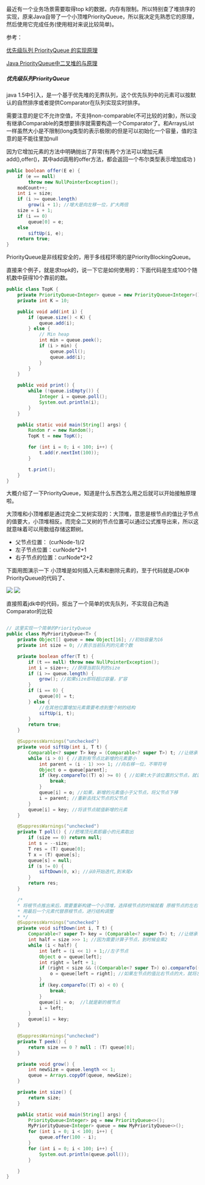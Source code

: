 最近有一个业务场景需要取得top k的数据，内存有限制。所以特别查了堆排序的实现，原来Java自带了一个小顶堆PriorityQueue，所以我决定先熟悉它的原理，然后使用它完成任务(使用相对来说比较简单)。

参考：

[优先级队列 PriorityQueue 的实现原理](https://www.jianshu.com/p/c577796e537a)

[Java PriorityQueue中二叉堆的与原理](https://www.jianshu.com/p/b308d23f3775)



##### 优先级队列PriorityQueue

java 1.5中引入，是一个基于优先堆的无界队列，这个优先队列中的元素可以按默认的自然排序或者提供Comparator在队列实现实时排序。

需要注意的是它不允许空值，不支持non-comparable(不可比较的对象)，所以没有继承Comparable的类想要排序就需要构造一个Comparator了。和ArraysList一样虽然大小是不限制(long类型的表示极限)的但是可以初始化一个容量，值的注意的是不能往里加null

因为它增加元素的方法中明确抛出了异常(有两个方法可以增加元素add(),offer()，其中add调用的offer方法，都会返回一个布尔类型表示增加成功 )

```java
public boolean offer(E e) {
    if (e == null)
        throw new NullPointerException();
    modCount++;
    int i = size;
    if (i >= queue.length)
        grow(i + 1); //增大是向左移一位，扩大两倍
    size = i + 1;
    if (i == 0)
        queue[0] = e;
    else
        siftUp(i, e);
    return true;
}
```

PriorityQueue是非线程安全的，用于多线程环境的是PriorityBlockingQueue。

直接来个例子，就是求topk的，说一下它是如何使用的：下面代码是生成100个随机数中获得10个靠前的数。

```java
public class TopK {
    private PriorityQueue<Integer> queue = new PriorityQueue<Integer>();
    private int K = 10; 

    public void add(int i) {
        if (queue.size() < K) {
            queue.add(i);
        } else {
            // Min heap
            int min = queue.peek();
            if (i > min) {
                queue.poll();
                queue.add(i);
            }
        }
    }

    public void print() {
        while (!queue.isEmpty()) {
            Integer i = queue.poll();
            System.out.println(i);
        }
    }

    public static void main(String[] args) {
        Random r = new Random();
        TopK t = new TopK();

        for (int i = 0; i < 100; i++) {
            t.add(r.nextInt(100));
        }

        t.print();
    }
}
```

大概介绍了一下PriorityQueue，知道是什么东西怎么用之后就可以开始接触原理啦。

大顶堆和小顶堆都是通过完全二叉树实现的：大顶堆，意思是根节点的值比子节点的值要大，小顶堆相反。而完全二叉树的节点位置可以通过公式推导出来，所以这就意味着可以用数组存储这颗树。

- 父节点位置： (curNode-1)/2
- 左子节点位置：curNode*2+1
- 右子节点的位置：curNode*2+2

下面用图演示一下 小顶堆是如何插入元素和删除元素的，至于代码就是JDK中PriorityQueue的代码了、

<img src="https://github.com/krystalics/krystalics.github.io/blob/master/_posts/java/img/19.png?raw=true">

<img src="https://github.com/krystalics/krystalics.github.io/blob/master/_posts/java/img/20.png?raw=true">

直接照着jdk中的代码，抠出了一个简单的优先队列，不实现自己构造Comparator的比较

```java

// 这里实现一个简单的PriorityQueue
public class MyPriorityQueue<T> {
    private Object[] queue = new Object[16]; //初始容量为16
    private int size = 0; //表示当前队列的元素个数

    private boolean offer(T t) {
        if (t == null) throw new NullPointerException();
        int i = size++; //获得当前队列的size
        if (i >= queue.length) {
            grow(); //如果size即将超过容量，扩容
        }
        if (i == 0) {
            queue[0] = t;
        } else {
            //在其他位置增加元素需要考虑到整个树的结构
            siftUp(i, t);
        }
        return true;
    }

    @SuppressWarnings("unchecked")
    private void siftUp(int i, T t) {
        Comparable<? super T> key = (Comparable<? super T>) t; //让继承了Comparable的对象可以比较
        while (i > 0) { //直到有节点比新增的元素要小
            int parent = (i - 1) >>> 1; //向右移一位，不带符号
            Object o = queue[parent];
            if (key.compareTo((T) o) >= 0) { //如果t大于该位置的父节点，就说明增加结束
                break;
            }
            queue[i] = o; //如果，新增的元素值小于父节点，将父节点下移
            i = parent; //重新去找父节点的父节点
        }
        queue[i] = key; //将该节点赋值新增的元素
    }

    @SuppressWarnings("unchecked")
    private T poll() { //把堆顶元素即最小的元素取出
        if (size == 0) return null;
        int s = --size;
        T res = (T) queue[0];
        T x = (T) queue[s];
        queue[s] = null;
        if (s != 0) {
            siftDown(0, x); //从0开始迭代,到末尾x
        }
        return res;
    }

    /*
    * 将根节点推出来后，需要重新构建一个小顶堆，选择根节点的时候就看 原根节点的左右节点谁更小了
    * 用最后一个元素代替原根节点，进行结构调整
    * */
    @SuppressWarnings("unchecked")
    private void siftDown(int i, T t) {
        Comparable<? super T> key = (Comparable<? super T>) t; //让继承了Comparable的对象可以比较
        int half = size >>> 1; //因为需要计算子节点，到时候会乘2
        while (i < half) {
            int left = (i << 1) + 1;//左子节点
            Object o = queue[left];
            int right = left + 1;
            if (right < size && ((Comparable<? super T>) o).compareTo((T) queue[right]) > 0) {
                o = queue[left = right]; //如果左节点的值比右节点的大，就将左节点的值和指针都赋值为右节点的，右节点就是新的根节点
            }
            if (key.compareTo((T) o) < 0) {
                break;
            }
            queue[i] = o;  //l就是新的根节点
            i = left;
        }
        queue[i] = key;
    }

    @SuppressWarnings("unchecked")
    private T peek() {
        return size == 0 ? null : (T) queue[0];
    }

    private void grow() {
        int newSize = queue.length << 1;
        queue = Arrays.copyOf(queue, newSize);
    }

    private int size() {
        return size;
    }

    public static void main(String[] args) {
        PriorityQueue<Integer> pq = new PriorityQueue<>();
        MyPriorityQueue<Integer> queue = new MyPriorityQueue<>();
        for (int i = 0; i < 100; i++) {
            queue.offer(100 - i);
        }
        for (int i = 0; i < 100; i++) {
            System.out.println(queue.poll());
        }

    }
}

```

















